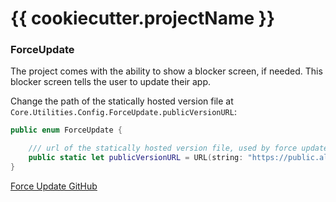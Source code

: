 # {{ cookiecutter.projectName }}

### ForceUpdate

The project comes with the ability to show a blocker screen, if needed. This blocker screen tells the user to update their app.

Change the path of the statically hosted version file at `Core.Utilities.Config.ForceUpdate.publicVersionURL`:

```swift
public enum ForceUpdate {

    /// url of the statically hosted version file, used by force update feature
    public static let publicVersionURL = URL(string: "https://public.allaboutapps.at/config/test/version.json")!
}
```

[Force Update GitHub](https://github.com/allaboutapps/force-update-ios)
